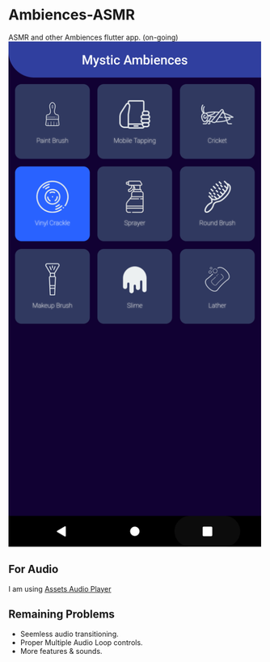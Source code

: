 # Ambiences-ASMR
ASMR and other Ambiences flutter app. (on-going)
<img width="500" alt="UI flow" src="https://github.com/Bytepie/Ambiences-ASMR/blob/master/Screenshot_1594888927.png">


## For Audio 
I am using [Assets Audio Player](https://pub.dev/packages/assets_audio_player "Assets Audio Player")

## Remaining Problems
- Seemless audio transitioning.
- Proper Multiple Audio Loop controls.
- More features & sounds.
